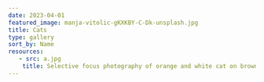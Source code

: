 ```yaml
---
date: 2023-04-01
featured_image: manja-vitolic-gKXKBY-C-Dk-unsplash.jpg
title: Cats
type: gallery
sort_by: Name
resources:
   - src: a.jpg
    title: Selective focus photography of orange and white cat on brown table by Amber Kipp
---
```

